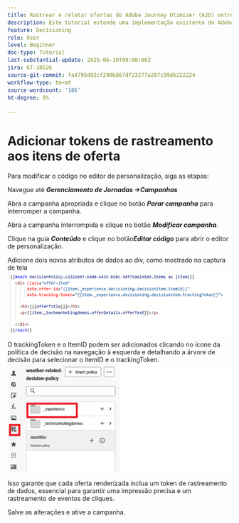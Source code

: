 ```yaml
---
title: Rastrear e relatar ofertas do Adobe Journey Otimizer (AJO) entregues pelo AJO Offer Decisioning
description: Este tutorial estende uma implementação existente do Adobe Journey Optimizer (AJO) que fornece ofertas personalizadas com base em dados contextuais, como temperatura. Ele descreve como capturar eventos de impressão e interação e preparar os dados para relatórios no Journey Otimizer.
feature: Decisioning
role: User
level: Beginner
doc-type: Tutorial
last-substantial-update: 2025-06-10T00:00:00Z
jira: KT-18526
source-git-commit: fa4795d92cf290b867df23277a297c99d6222224
workflow-type: tm+mt
source-wordcount: '186'
ht-degree: 0%

---
```


# Adicionar tokens de rastreamento aos itens de oferta

Para modificar o código no editor de personalização, siga as etapas:

Navegue até _&#x200B;**Gerenciamento de Jornadas ->Campanhas**&#x200B;_

Abra a campanha apropriada e clique no botão _&#x200B;**Parar campanha**&#x200B;_ para interromper a campanha.

Abra a campanha interrompida e clique no botão _&#x200B;**Modificar campanha**&#x200B;_.

Clique na guia _&#x200B;**Conteúdo**&#x200B;_ e clique no botão _&#x200B;**Editar código**&#x200B;_ para abrir o editor de personalização.

Adicione dois novos atributos de dados ao div, como mostrado na captura de tela
![token de rastreamento](assets/offer-item-with-tracking-code.png)

O trackingToken e o ItemID podem ser adicionados clicando no ícone da política de decisão na navegação à esquerda e detalhando a árvore de decisão para selecionar o itemID e o trackingToken.
![token de rastreamento](assets/insert-tracking-token.png)

Isso garante que cada oferta renderizada inclua um token de rastreamento de dados, essencial para garantir uma impressão precisa e um rastreamento de eventos de cliques.

Salve as alterações e ative a campanha.
